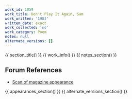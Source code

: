 ```yaml
---
work_id: 1059
work_title: Don't Play It Again, Sam
work_written: '1983'
written_date: exact
work_collected: 'no'
work_category: Poem
notes: null
alternate_versions: []
---
```


{{ section_title() }}
{{ work_info() }}
{{ notes_section() }}
## Forum References
- [Scan of magazine appearance](https://bukowskiforum.com/threads/dont-play-it-again-sam-wormwood-review-no-104-1986.12804/)

{{ appearances_section() }}
{{ alternate_versions_section() }}
